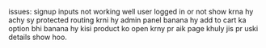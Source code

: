 
issues:
        signup inputs not working well
        user logged in or not show krna hy achy sy
        protected routing krni hy 
        admin panel banana hy 
        add to cart ka option bhi banana hy
        kisi product ko open krny pr aik page khuly jis pr uski details show hoo. 